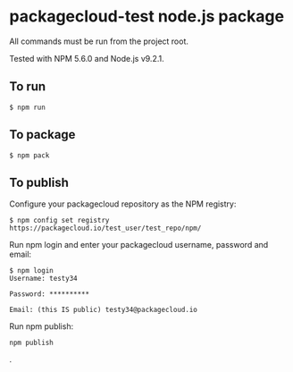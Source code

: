 # packagecloud-test node.js package

All commands must be run from the project root.

Tested with NPM 5.6.0 and Node.js v9.2.1.

## To run

    $ npm run

## To package

    $ npm pack

## To publish

Configure your packagecloud repository as the NPM registry:

    $ npm config set registry https://packagecloud.io/test_user/test_repo/npm/

Run npm login and enter your packagecloud username, password and email:
    
    $ npm login
    Username: testy34

    Password: **********

    Email: (this IS public) testy34@packagecloud.io

Run npm publish:

    npm publish
.
